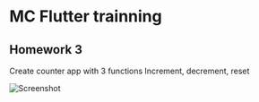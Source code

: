 # MC Flutter trainning

## Homework 3
Create counter app with 3 functions 
Increment, decrement, reset

![Screenshot](screenshot.png)